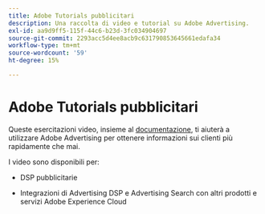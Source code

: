 ```yaml
---
title: Adobe Tutorials pubblicitari
description: Una raccolta di video e tutorial su Adobe Advertising.
exl-id: aa9d9ff5-115f-44c6-b23d-3fc034904697
source-git-commit: 2293acc5d4ee8acb9c631790853645661edafa34
workflow-type: tm+mt
source-wordcount: '59'
ht-degree: 15%

---
```


# Adobe Tutorials pubblicitari

Queste esercitazioni video, insieme al [documentazione](https://experienceleague.adobe.com/docs/advertising-cloud.html), ti aiuterà a utilizzare Adobe Advertising per ottenere informazioni sui clienti più rapidamente che mai.

I video sono disponibili per:

* DSP pubblicitarie

* Integrazioni di Advertising DSP e Advertising Search con altri prodotti e servizi Adobe Experience Cloud

<!--
See other -learn tutorials landing pages to get ideas for additional content
-->
